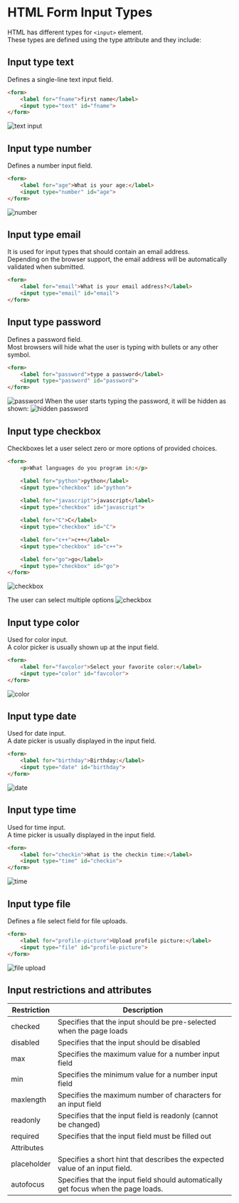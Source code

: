 # HTML Form Input Types

HTML has different types for ```<input>``` element.  
These types are defined using the type attribute and they include:

## Input type text
Defines a single-line text input field.
```HTML
<form>
    <label for="fname">first name</label>
    <input type="text" id="fname">
</form>
```
![text input](input_text.png)

## Input type number
Defines a number input field.
```HTML
<form>
    <label for="age">What is your age:</label>
    <input type="number" id="age">
</form>
```
![number](number.png)

## Input type email
It is used for input types that should contain an email address.  
Depending on the browser support, the email address will be automatically validated when submitted.  
```HTML
<form>
    <label for="email">What is your email address?</label>
    <input type="email" id="email">
</form>
```
## Input type password
Defines a password field.  
Most browsers will hide what the user is typing with bullets or any other symbol.  
```HTML
<form>
    <label for="password">type a password</label>
    <input type="password" id="password">
</form>
```
![password](password_1.png)
When the user starts typing the password, it will be hidden as shown:
![hidden password](password_2.png)

## Input type checkbox
Checkboxes let a user select zero or more options of provided choices.  
```HTML
<form>
    <p>What languages do you program in:</p>

    <label for="python">python</label>
    <input type="checkbox" id="python">
    
    <label for="javascript">javascript</label>
    <input type="checkbox" id="javascript">

    <label for="C">C</label>
    <input type="checkbox" id="C">

    <label for="c++">c++</label>
    <input type="checkbox" id="c++">

    <label for="go">go</label>
    <input type="checkbox" id="go">
</form>
```

![checkbox](checkbox_1.png)

The user can select multiple options
![checkbox](checkbox_2.png)

## Input type color
Used for color input.  
A color picker is usually shown up at the input field.  
```HTML
<form>
    <label for="favcolor">Select your favorite color:</label>
    <input type="color" id="favcolor">
</form>
```
![color](color.png)

## Input type date
Used for date input.  
A date picker is usually displayed in the input field.
```HTML
<form>
    <label for="birthday">Birthday:</label>
    <input type="date" id="birthday">
</form>
```
![date](date.png)

## Input type time
Used for time input.  
A time picker is usually displayed in the input field.  
```HTML
<form>
    <label for="checkin">What is the checkin time:</label>
    <input type="time" id="checkin">
</form>
```
![time](time.png)

## Input type file
Defines a file select field for file uploads.

```HTML
<form>
    <label for="profile-picture">Upload profile picture:</label>
    <input type="file" id="profile-picture">
</form>
```
![file upload](file-upload.png)

## Input restrictions and attributes
<table>
    <thead>
        <tr>
            <th>Restriction</th>
            <th>Description</th>
        </tr>
    </thead>
    <tbody>
        <tr>
            <td>checked</td>
            <td>Specifies that the input should be pre-selected when the page loads</td>
        </tr>
        <tr>
            <td>disabled</td>
            <td>Specifies that the input should be disabled</td>
        </tr>
        <tr>
            <td>max</td>
            <td>Specifies the maximum value for a number input field</td>
        </tr>
        <tr>
            <td>min</td>
            <td>Specifies the minimum value for a number input field</td>
        </tr>
        <tr>
            <td>maxlength</td>
            <td>Specifies the maximum number of characters for an input field</td>
        </tr>
        <tr>
            <td>readonly</td>
            <td>Specifies that the input field is readonly (cannot be changed)</td>
        </tr>
        <tr>
            <td>required</td>
            <td>Specifies that the input field must be filled out</td>
        </tr>
        <tr><td colspan="2">Attributes</td></tr>
        <tr>
            <td>placeholder</td>
            <td>Specifies a short hint that describes the expected value of an input field.</td>
        </tr>
        <tr>
            <td>autofocus</td>
            <td>Specifies that the input field should automatically get focus when the page loads.</td>
        </tr>
    </tbody>
</table>